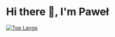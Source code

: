 # Hi there 👋, I'm Paweł

[![Top Langs](https://github-readme-stats.vercel.app/api/top-langs/?username=PabloPicas0&layout=donut)](https://github.com/PabloPicas0/github-readme-stats)
